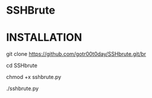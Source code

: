 # SSHBrute

# INSTALLATION

git clone https://github.com/gotr00t0day/SSHbrute.git/br 

cd SSHbrute </br >

chmod +x sshbrute.py </br >

./sshbrute.py </br >
